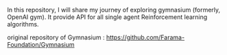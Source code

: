 In this repository, I will share my journey of exploring gymnasium (formerly, OpenAI gym). It provide API for all single agent Reinforcement learning algorithms.

original repository of Gymnasium : https://github.com/Farama-Foundation/Gymnasium

